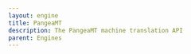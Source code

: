 ```yaml
---
layout: engine
title: PangeaMT
description: The PangeaMT machine translation API
parent: Engines
---
```

